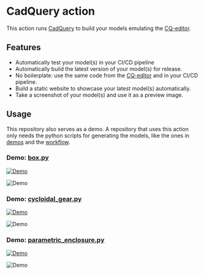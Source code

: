 # CadQuery action

This action runs [CadQuery](https://github.com/CadQuery/cadquery) to build your models emulating
the [CQ-editor](https://github.com/CadQuery/CQ-editor).

## Features

- Automatically test your model(s) in your CI/CD pipeline
- Automatically build the latest version of your model(s) for release.
- No boilerplate: use the same code from the [CQ-editor](https://github.com/CadQuery/CQ-editor) and in your CI/CD
  pipeline.
- Build a static website to showcase your latest model(s) automatically.
- Take a screenshot of your model(s) and use it as a preview image.

## Usage

This repository also serves as a demo. A repository that uses this action only needs the python scripts for generating
the models, like the ones in [demos](demos) and the [workflow](.github/workflows/ci.yml).

### Demo: [box.py](demos/box.py)

[![Demo](https://yeicor.github.io/cadquery-action/models/demos/simple_box.png)](https://yeicor.github.io/cadquery-action/)

![Demo](https://yeicor.github.io/cadquery-action/models/demos/simple_box.svg)

### Demo: [cycloidal_gear.py](demos/cycloidal_gear.py)

[![Demo](https://yeicor.github.io/cadquery-action/models/demos/cycloidal_gear.png)](https://yeicor.github.io/cadquery-action/?model=models/demos/cycloidal_gear.gltf)

![Demo](https://yeicor.github.io/cadquery-action/models/demos/cycloidal_gear.svg)

### Demo: [parametric_enclosure.py](demos/parametric_enclosure.py)

[![Demo](https://yeicor.github.io/cadquery-action/models/demos/parametric_enclosure.png)](https://yeicor.github.io/cadquery-action/?model=models/demos/parametric_enclosure.gltf)

![Demo](https://yeicor.github.io/cadquery-action/models/demos/parametric_enclosure.svg)